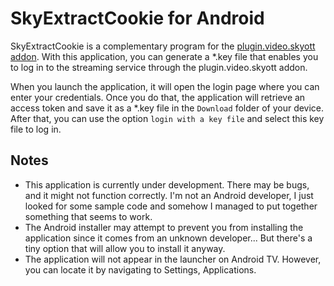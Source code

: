 # SkyExtractCookie for Android

SkyExtractCookie is a complementary program for the [plugin.video.skyott addon](https://github.com/Paco8/plugin.video.skyott). With this application, you can generate a *.key file that enables you to log in to the streaming service through the plugin.video.skyott addon.

When you launch the application, it will open the login page where you can enter your credentials. Once you do that, the application will retrieve an access token and save it as a *.key file in the `Download` folder of your device. After that, you can use the option `login with a key file` and select this key file to log in.

## Notes
- This application is currently under development. There may be bugs, and it might not function correctly. I'm not an Android developer, I just looked for some sample code and somehow I managed to put together something that seems to work.
- The Android installer may attempt to prevent you from installing the application since it comes from an unknown developer... But there's a tiny option that will allow you to install it anyway.
- The application will not appear in the launcher on Android TV. However, you can locate it by navigating to Settings, Applications.
